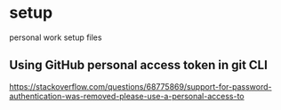 # setup
personal work setup files

## Using GitHub personal access token in git CLI
https://stackoverflow.com/questions/68775869/support-for-password-authentication-was-removed-please-use-a-personal-access-to
